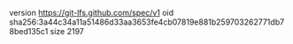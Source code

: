 version https://git-lfs.github.com/spec/v1
oid sha256:3a44c34a11a51486d33aa3653fe4cb07819e881b259703262771db78bed135c1
size 2197
